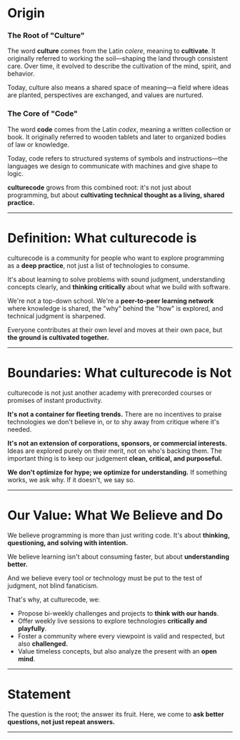 # Origin

### The Root of "Culture"

The word **culture** comes from the Latin *colere*, meaning to **cultivate**.
It originally referred to working the soil—shaping the land through consistent
care. Over time, it evolved to describe the cultivation of the mind, spirit,
and behavior.

Today, culture also means a shared space of meaning—a field where ideas are
planted, perspectives are exchanged, and values are nurtured.

### The Core of "Code"

The word **code** comes from the Latin *codex*, meaning a written collection or
book. It originally referred to wooden tablets and later to organized bodies of
law or knowledge.

Today, code refers to structured systems of symbols and instructions—the
languages we design to communicate with machines and give shape to logic.

**culturecode** grows from this combined root: it's not just about programming,
but about **cultivating technical thought as a living, shared practice.**


---


# Definition: What culturecode is

culturecode is a community for people who want to explore programming as a
**deep practice**, not just a list of technologies to consume.

It's about learning to solve problems with sound judgment, understanding
concepts clearly, and **thinking critically** about what we build with
software.

We're not a top-down school. We're a **peer-to-peer learning network** where
knowledge is shared, the "why" behind the "how" is explored, and technical
judgment is sharpened.

Everyone contributes at their own level and moves at their own pace, but **the
ground is cultivated together.**


---


# Boundaries: What culturecode is Not

culturecode is not just another academy with prerecorded courses or promises of
instant productivity.

**It's not a container for fleeting trends.** There are no incentives to praise
technologies we don't believe in, or to shy away from critique where it's needed.

**It's not an extension of corporations, sponsors, or commercial interests.**
Ideas are explored purely on their merit, not on who's backing them. The
important thing is to keep our judgement **clean, critical, and purposeful.**

**We don't optimize for hype; we optimize for understanding.** If something
works, we ask why. If it doesn't, we say so.


---


# Our Value: What We Believe and Do

We believe programming is more than just writing code. It's about **thinking,
questioning, and solving with intention.**

We believe learning isn't about consuming faster, but about **understanding
better.**

And we believe every tool or technology must be put to the test of judgment,
not blind fanaticism.

That's why, at culturecode, we:
* Propose bi-weekly challenges and projects to **think with our hands**.
* Offer weekly live sessions to explore technologies **critically and
  playfully**.
* Foster a community where every viewpoint is valid and respected, but also
  **challenged.**
* Value timeless concepts, but also analyze the present with an **open mind**.


---


# Statement

The question is the root; the answer its fruit.
Here, we come to **ask better questions, not just repeat answers.**


---


